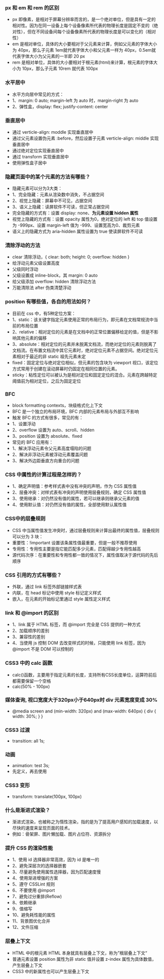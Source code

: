 ### px 和 em 和 rem 的区别
* px 即像素，是相对于屏幕分辨率而言的，是一个绝对单位，但是具有一定的相对性。因为在同一设备上每个设备像素所代表的物理长度是固定不变的（绝对性），但在不同设备间每个设备像素所代表的物理长度是可以变化的（相对性）
* em 是相对单位，具体的大小要相对于父元素来计算，例如父元素的字体大小为 40px，那么子元素 1em就代表字体大小和父元素一样为 40px，0.5em就代表字体大小为父元素的一半即 20 px
* rem 是相对单位，具体的大小要相对于根元素(html)来计算，根元素的字体大小为 10px，那么子元素 10rem 就代表 100px

### 水平居中
* 水平方向居中常见的方式：
* 1、margin: 0 auto; margin-left 为 auto 时，margin-right 为 auto
* 2、弹性盒，display: flex; justify-content: center

### 垂直居中
* 通过 verticle-align: moddle 实现垂直居中
* 通过父元素设置伪元素 :before，然后设置子元素 verticle-align: middle 实现垂直居中
* 通过绝对定位实现垂直居中
* 通过 transform 实现垂直居中
* 使用弹性盒子居中

### 隐藏页面中的某个元素的方法有哪些？
* 隐藏元素可以分为3大类：
* 1、完全隐藏：元素从渲染数中消失，不占据空间
* 2、视觉上隐藏：屏幕中不可见，占据空间
* 3、语义上隐藏：读屏软件不可读，但正常占据空间
* 完全隐藏的方式有：设置 display: none、**为元素设置 hidden 属性**
* 视觉上隐藏的方式有：设置 opacity 属性为0，绝对定位的 left 和 top 值设置为 -999px、设置 margin-left 值为 -999、设置宽高为0、裁剪元素
* 语义上的隐藏方式为 aria-hidden 属性设置为 true 使读屏软件不可读

### 清除浮动的方法
* clear 清除浮动，{ clear: both; height: 0; overflow: hidden }
* 给浮动元素父级设置高度
* 父级同时浮动
* 父级设置成 inline-block，其 margin: 0 auto
* 给父级添加 overflow: hidden 清除浮动方法
* 万能清除法 after 伪类清楚浮动

### position 有哪些值，各自的用法如何？
* 目前在 css 中，有5种定位方案：
* 1、static：该关键字指定元素使用正常的布局行为，即元素在文档常规流中当前的布局位置
* 2、relative：相对定位的元素是在文档中的正常位置偏移给定的值，但是不影响其他元素的偏移
* 3、absolute：相对定位的元素并未脱离文档流，而绝对定位的元素则脱离了文档流。在布置文档流中其它元素时，绝对定位元素不占据空间。绝对定位元素相对于最近的非 static 祖先元素未定
* fixed：固定定位与绝对定位相似，但元素的包含块为 viewport 视口，该定位方式常用于创建在滚动屏幕时仍固定在相同位置的元素。
* sticky：粘性定位可以被认为是相对定位和固定定位的混合。元素在跨越特定阈值前为相对定位，之后为固定定位

### BFC
* block formatting contexts，块级格式化上下文
* BFC 是一个独立的布局环境，BFC 内部的元素布局与外部互不影响
* 触发 BFC 的方式有很多，常见的有：
* 1、设置浮动
* 2、overflow 设置为 auto、scroll、hidden
* 3、position 设置为 absolute、fixed
* 常见的 BFC 应用有：
* 1、解决浮动元素令父元素高度塌陷的问题
* 2、解决非浮动元素被浮动元素覆盖问题
* 3、解决外边距垂直方向重合的问题

### CSS 中属性的计算过程是怎样的？
* 1、确定声明值：参考样式表中没有冲突的声明，作为 CSS 属性值
* 2、层叠冲突：对样式表有冲突的声明使用层叠规则，确定 CSS 属性值
* 3、使用继承：对仍然没有值的属性，若可以继承则继承父元素的值
* 4、使用默认值：对仍然没有值的属性，全部使用默认属性值

### CSS中的层叠规则
* CSS 中当属性值发生冲突时，通过层叠规则来计算出最终的属性值，层叠规则可以分为 3 块：
* 重要性：!important 设置该条属性值最重要，但是一般不推荐使用
* 专用性：专用性主要是指它能匹配多少元素，匹配得越少专用性越高
* 源代码次序：在重要性和专用性都一致的情况下，属性值取决于源代码的先后顺序

### CSS 引用的方式有哪些？
* 外联，通过 link 标签外部链接样式表
* 内联，在 head 标记中使用 style 标记定义样式
* 嵌入，在元素的开始标记里通过 style 属性定义样式

### link 和 @import 的区别
* 1、link 属于 HTML 标签，而 @import 完全是 CSS 提供的一种方式
* 2、加载顺序的差别
* 3、兼容性的差别
* 4、当使用 js 控制 DOM 去改变样式的时候，只能使用 link 标签，因为 @import 不是 DOM 可以控制的

### CSS3 中的 calc 函数
* calc()函数，主要用于指定元素的长度，支持所有CSS长度单位，运算符前后都需要保留一个空格
* calc(50% - 100px)

### 媒体查询, 视口宽度大于320px小于640px时 div 元素宽度变成 30%
* @media screen and (min-width: 320px) and (max-width: 640px) {
  div {
    width: 30%;
  }
}

### CSS3 过渡
* transition: all 1s;

### 动画
* animation: test 3s;
* 先定义，再去使用

### CSS3 变形
* transform: translate(100px, 100px)

### 什么是渐进式渲染？
* 渐进式渲染，也被称之为惰性渲染，指的是为了提高用户感知的加载速度，以尽快的速度来呈现页面的技术。
* 例如：骨架屏、图片懒加载、图片占位符、资源拆分

### 提升 CSS 的渲染性能
* 1、使用 id 选择器非常高效，因为 id 是唯一的
* 2、避免深层次的选择器嵌套
* 3、尽量避免使用属性选择器，因为匹配速度慢
* 4、使用渐进增强的方案
* 5、遵守 CSSLint 规则
* 6、不要使用 @import
* 7、避免过分重排(Reflow)
* 8、依赖继承
* 9、值缩写
* 10、避免耗性能的属性
* 11、背景图优化合并
* 12、文件压缩

### 层叠上下文
* HTML 中的根元素 HTML 本身就具有层叠上下文，称为”根层叠上下文“
* 普通元素设置 position 属性为非 static 值并设置 z-index 属性为具体数值，产生层叠上下文
* CSS3 中的新属性也可以产生层叠上下文